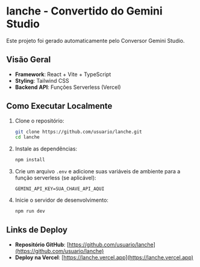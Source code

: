 
# lanche - Convertido do Gemini Studio

Este projeto foi gerado automaticamente pelo Conversor Gemini Studio.

## Visão Geral

- **Framework**: React + Vite + TypeScript
- **Styling**: Tailwind CSS
- **Backend API**: Funções Serverless (Vercel)

## Como Executar Localmente

1. Clone o repositório:
   ```bash
   git clone https://github.com/usuario/lanche.git
   cd lanche
   ```

2. Instale as dependências:
   ```bash
   npm install
   ```

3. Crie um arquivo `.env` e adicione suas variáveis de ambiente para a função serverless (se aplicável):
   ```
   GEMINI_API_KEY=SUA_CHAVE_API_AQUI
   ```

4. Inicie o servidor de desenvolvimento:
   ```bash
   npm run dev
   ```

## Links de Deploy

- **Repositório GitHub**: [https://github.com/usuario/lanche](https://github.com/usuario/lanche)
- **Deploy na Vercel**: [https://lanche.vercel.app](https://lanche.vercel.app)
